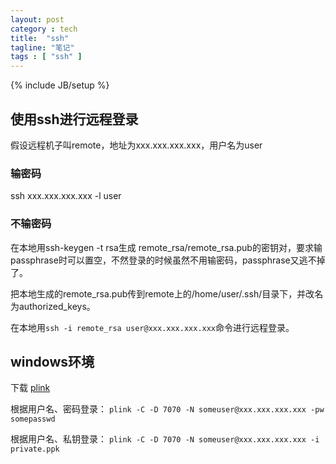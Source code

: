 ```yaml
---
layout: post
category : tech
title:  "ssh"
tagline: "笔记"
tags : [ "ssh" ] 
---
```

{% include JB/setup %}

## 使用ssh进行远程登录

假设远程机子叫remote，地址为xxx.xxx.xxx.xxx，用户名为user

### 输密码

ssh xxx.xxx.xxx.xxx -l user

### 不输密码

在本地用ssh-keygen -t rsa生成 remote_rsa/remote_rsa.pub的密钥对，要求输passphrase时可以置空，不然登录的时候虽然不用输密码，passphrase又逃不掉了。

把本地生成的remote_rsa.pub传到remote上的/home/user/.ssh/目录下，并改名为authorized_keys。

在本地用``ssh -i remote_rsa user@xxx.xxx.xxx.xxx``命令进行远程登录。 

## windows环境

下载 [plink](http://www.chiark.greenend.org.uk/~sgtatham/putty/download.html)

根据用户名、密码登录： ``plink -C -D 7070 -N someuser@xxx.xxx.xxx.xxx -pw somepasswd``

根据用户名、私钥登录： ``plink -C -D 7070 -N someuser@xxx.xxx.xxx.xxx -i private.ppk``
